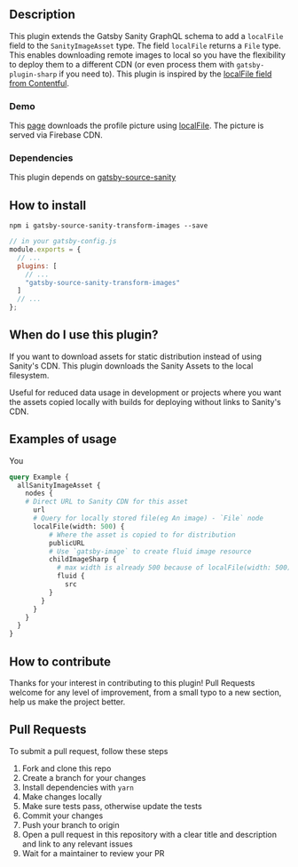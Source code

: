 ## Description

This plugin extends the Gatsby Sanity GraphQL schema to add a `localFile` field to the `SanityImageAsset` type. The field `localFile` returns a `File` type. This enables downloading remote images to local so you have the flexibility to deploy them to a different CDN (or even process them with `gatsby-plugin-sharp` if you need to). This plugin is inspired by the [localFile field from Contentful](https://github.com/gatsbyjs/gatsby/tree/master/packages/gatsby-source-contentful#download-assets-for-static-distribution).

### Demo

This [page](https://reactgraphql.academy/team/will-voelcker/) downloads the profile picture using [localFile](https://github.com/reactgraphqlacademy/reactgraphqlacademy/blob/master/src/templates/team-member.js#L210). The picture is served via Firebase CDN.

### Dependencies

This plugin depends on [gatsby-source-sanity](https://github.com/sanity-io/gatsby-source-sanity)

## How to install

`npm i gatsby-source-sanity-transform-images --save`

```js
// in your gatsby-config.js
module.exports = {
  // ...
  plugins: [
    // ...
    "gatsby-source-sanity-transform-images"
  ]
  // ...
};
```

## When do I use this plugin?

If you want to download assets for static distribution instead of using Sanity's CDN. This plugin downloads the Sanity Assets to the local filesystem.

Useful for reduced data usage in development or projects where you want the assets copied locally with builds for deploying without links to Sanity's CDN.

## Examples of usage

You

```GraphQL
query Example {
  allSanityImageAsset {
    nodes {
    # Direct URL to Sanity CDN for this asset
      url
      # Query for locally stored file(eg An image) - `File` node
      localFile(width: 500) {
          # Where the asset is copied to for distribution
          publicURL
          # Use `gatsby-image` to create fluid image resource
          childImageSharp {
            # max width is already 500 because of localFile(width: 500)
            fluid {
              src
          }
        }
      }
    }
  }
}
```

## How to contribute

Thanks for your interest in contributing to this plugin! Pull Requests welcome for any level of improvement, from a small typo to a new section, help us make the project better.

## Pull Requests

To submit a pull request, follow these steps

1. Fork and clone this repo
2. Create a branch for your changes
3. Install dependencies with `yarn`
4. Make changes locally
5. Make sure tests pass, otherwise update the tests
6. Commit your changes
7. Push your branch to origin
8. Open a pull request in this repository with a clear title and description and link to any relevant issues
9. Wait for a maintainer to review your PR
